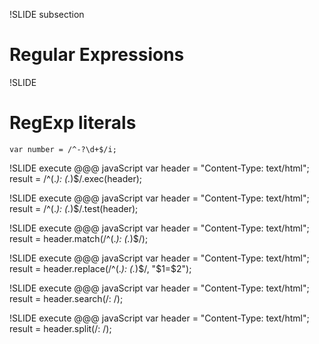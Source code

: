 !SLIDE subsection
# Regular Expressions #

!SLIDE
# RegExp literals #

	var number = /^-?\d+$/i;

!SLIDE execute
	@@@ javaScript
	var header = "Content-Type: text/html";
	result = /^(.*): (.*)$/.exec(header);

!SLIDE execute
	@@@ javaScript
	var header = "Content-Type: text/html";
	result = /^(.*): (.*)$/.test(header);

!SLIDE execute
	@@@ javaScript
	var header = "Content-Type: text/html";
	result = header.match(/^(.*): (.*)$/);

!SLIDE execute
	@@@ javaScript
	var header = "Content-Type: text/html";
	result = header.replace(/^(.*): (.*)$/, "$1=$2");

!SLIDE execute
	@@@ javaScript
	var header = "Content-Type: text/html";
	result = header.search(/: /);

!SLIDE execute
	@@@ javaScript
	var header = "Content-Type: text/html";
	result = header.split(/: /);

